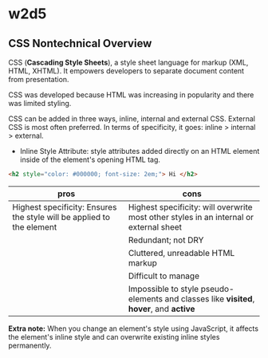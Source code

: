 # w2d5

## CSS Nontechnical Overview
CSS (**Cascading Style Sheets**), a style sheet language for markup (XML, HTML, XHTML). It empowers developers to separate document content from presentation.

CSS was developed because HTML was increasing in popularity and there was limited styling.

CSS can be added in three ways, inline, internal and external CSS. External CSS is most often preferred. In terms of specificity, it goes: inline > internal > external.

* Inline Style Attribute: style attributes added directly on an HTML element inside of the element's opening HTML tag.
```html
<h2 style="color: #000000; font-size: 2em;"> Hi </h2>
```

|pros|cons|
|---|---|
|Highest specificity: Ensures the style will be applied to the element | Highest specificity: will overwrite most other styles in an internal or external sheet
||Redundant; not DRY
||Cluttered, unreadable HTML markup
||Difficult to manage
||Impossible to style pseudo-elements and classes like **visited**, **hover**, and **active**

**Extra note:** When you change an element's style using JavaScript, it affects the element's inline style and can overwrite existing inline styles permanently.